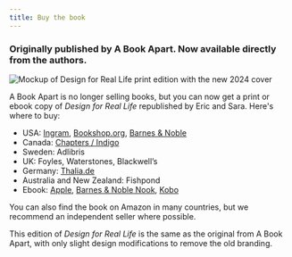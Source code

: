 ```yaml
---
title: Buy the book
---
```

### Originally published by A Book Apart. Now available directly from the authors.

![Mockup of Design for Real Life print edition with the new 2024 cover](/image/dfrl-new-cover.png "Design for Real Life")

A Book Apart is no longer selling books, but you can now get a print or ebook copy of *Design for Real Life* republished by Eric and Sara. Here's where to buy: 

* USA: [Ingram](https://shop.ingramspark.com/b/084?HHYRFAS2fpsQTmJs078KvE4NHIwFbK4azj6RKw1ndex), [Bookshop.org](https://bookshop.org/p/books/design-for-real-life-sara-wachter-boettcher/21862215?ean=9798218503741), [Barnes & Noble](https://www.barnesandnoble.com/w/design-for-real-life-eric-a-meyer/1134389584)
* Canada: [Chapters / Indigo](https://www.indigo.ca/en-ca/design-for-real-life/95f275c4-ef59-3d1b-ab3a-5e3cc64a383c.html) 
* Sweden: Adlibris
* UK: Foyles, Waterstones, Blackwell’s
* Germany: [Thalia.de](https://www.thalia.de/shop/home/artikeldetails/A1073171914)
* Australia and New Zealand: Fishpond
* Ebook: [Apple](https://books.apple.com/us/book/design-for-real-life/id6680155442), [Barnes & Noble Nook](https://www.barnesandnoble.com/w/design-for-real-life-eric-a-meyer/1134389584?ean=9798218503758), [Kobo](https://www.kobo.com/us/en/ebook/design-for-real-life-1)

You can also find the book on Amazon in many countries, but we recommend an independent seller where possible.

This edition of *Design for Real Life* is the same as the original from A Book Apart, with only slight design modifications to remove the old branding.
